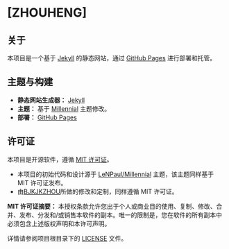 # [ZHOUHENG]

## 关于

本项目是一个基于 [Jekyll](https://jekyllcn.com/) 的静态网站，通过 [GitHub Pages](https://pages.github.com/) 进行部署和托管。

## 主题与构建

*   **静态网站生成器：** [Jekyll](https://jekyllcn.com/docs/home/)
*   **主题：** 基于 [Millennial](https://github.com/LeNPaul/Millennial) 主题修改。
*   **部署：** [GitHub Pages](https://pages.github.com/)

## 许可证

本项目是开源软件，遵循 [MIT 许可证](https://github.com/BJKJKZHOU/zhouheng/blob/gh-pages/LICENSE.md)。

*   本项目的初始代码和设计源于 [LeNPaul/Millennial](https://github.com/LeNPaul/Millennial) 主题，该主题同样基于 MIT 许可证发布。
*   由[BJKJKZHOU](https://github.com/BJKJKZHOU)所做的修改和定制，同样遵循 MIT 许可证。

**MIT 许可证摘要：**
本授权条款允许您出于个人或商业目的使用、复制、修改、合并、发布、分发和/或销售本软件的副本。唯一的限制是，您在软件的所有副本中必须包含上述版权声明和本许可声明。

详情请参阅项目根目录下的 [LICENSE](https://github.com/BJKJKZHOU/zhouheng/blob/my-pages/LICENSE.md) 文件。
